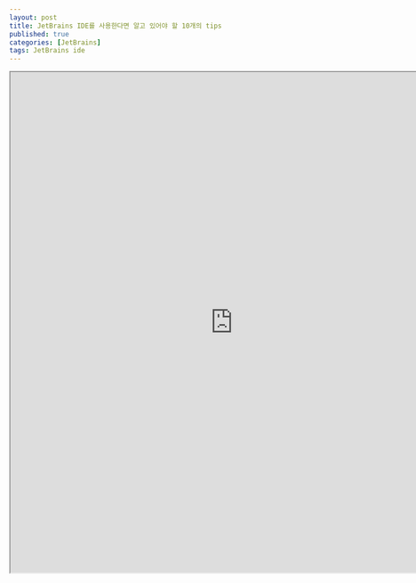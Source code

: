 ```yaml
---
layout: post
title: JetBrains IDE를 사용한다면 알고 있어야 할 10개의 tips
published: true
categories: [JetBrains]
tags: JetBrains ide
---
```

<iframe width="800" height="900" src="https://docs.google.com/document/d/e/2PACX-1vRa6WaE_vHUaxh1YW7lWbbfztsxxPAgXidVu62XAHMn0Dbc6AfEfkKkBpByO4yapgA52rgjJXl-7dIX/pub?embedded=true"></iframe>    
  